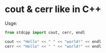 # cout & cerr like in C++

Usge:

```py
from stdcpp import cout, cerr, endl

cout << "Hello" << " " << "world!" << endl
cerr << "Hello" << " " << "world!" << endl
```
